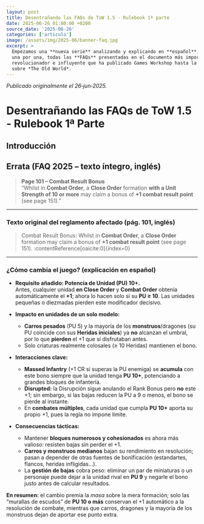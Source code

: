 ```yaml
---
layout: post
title: Desentrañando las FAQs de ToW 1.5 - Rulebook 1ª parte
date: 2025-06-26 01:00:00 +0200
source_date: '2025-06-26'
categories: ['articulo']
image: /assets/img/2025-06/banner-faq.jpg
excerpt: >
  Empezamos una **nueva serie** analizando y explicando en **español**,
  una por una, todas las **FAQs** presentadas en el documento más importante,
  revolucionador e influyente que ha publicado Games Workshop hasta la fecha
  sobre *The Old World*.
---
```

*Publicado originalmente el 26‑jun‑2025.*

# Desentrañando las FAQs de ToW 1.5 - Rulebook 1ª Parte

## Introducción


## Errata (FAQ 2025 – texto íntegro, inglés)

> **Page 101 – Combat Result Bonus**  
> “Whilst in **Combat Order**, a **Close Order** formation **with a Unit Strength of 10 or more** may claim a bonus of **+1 combat result point** (see page 151).”

---

### Texto original del reglamento afectado (pág. 101, inglés)

> Combat Result Bonus: Whilst in **Combat Order**, a **Close Order** formation may claim a bonus of **+1 combat result point** (see page 151). :contentReference[oaicite:0]{index=0}  

---

### ¿Cómo cambia el juego? (explicación en español)

* **Requisito añadido: Potencia de Unidad (PU) 10+.**  
  Antes, cualquier unidad **en Close Order** y **Combat Order** obtenía automáticamente el **+1**; ahora lo hacen solo si su **PU ≥ 10**. Las unidades pequeñas o diezmadas pierden este modificador decisivo.

* **Impacto en unidades de un solo modelo:**  
  * **Carros pesados** (PU 5) y la mayoría de los **monstruos**/dragones (su PU coincide con sus **Heridas iniciales**) ya **no** alcanzan el umbral, por lo que **pierden** el +1 que sí disfrutaban antes.  
  * Solo criaturas realmente colosales (≥ 10 Heridas) mantienen el bono.

* **Interacciones clave:**  
  * **Massed Infantry** (+1 CR si superas la PU enemiga) se **acumula** con este bono siempre que la unidad tenga **PU 10+**, potenciando a grandes bloques de infantería.  
  * **Disrupted:** la Disrupción sigue anulando el Rank Bonus pero **no** este +1; sin embargo, si las bajas reducen la PU a 9 o menos, el bono se pierde al instante.  
  * En **combates múltiples**, cada unidad que cumpla **PU 10+** aporta su propio +1, pues la regla no impone límite.

* **Consecuencias tácticas:**  
  * Mantener **bloques numerosos y cohesionados** es ahora más valioso: resisten bajas sin perder el +1.  
  * **Carros y monstruos medianos** bajan su rendimiento en resolución; pasan a depender de otras fuentes de bonificación (estandartes, flancos, heridas infligidas…).  
  * La **gestión de bajas** cobra peso: eliminar un par de miniaturas o un personaje puede dejar a la unidad rival en **PU 9** y negarle el bono justo antes de calcular resultados.

**En resumen:** el cambio premia la *masa* sobre la mera formación; solo las “murallas de escudos” de **PU 10 o más** conservan el +1 automático a la resolución de combate, mientras que carros, dragones y la mayoría de los monstruos dejan de aportar ese punto extra.

